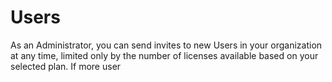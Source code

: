 # Users

As an Administrator, you can send invites to new Users in your organization at any time, limited only by the number of licenses available based on your selected plan.  If more user 